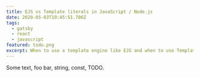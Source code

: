 ```yaml
---
title: EJS vs Template literals in JavaScript / Node.js
date: 2020-05-03T19:45:51.706Z
tags:
  - gatsby
  - react
  - javascript
featured: todo.png
excerpt: When to use a template engine like EJS and when to use Template literals .
---
```


Some text, foo bar, string, const, TODO.
